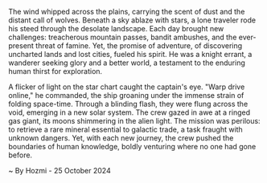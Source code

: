 
The wind whipped across the plains, carrying the scent of dust and the distant call of wolves.  Beneath a sky ablaze with stars, a lone traveler rode his steed through the desolate landscape.  Each day brought new challenges: treacherous mountain passes, bandit ambushes, and the ever-present threat of famine. Yet, the promise of adventure, of discovering uncharted lands and lost cities, fueled his spirit. He was a knight errant, a wanderer seeking glory and a better world, a testament to the enduring human thirst for exploration.

A flicker of light on the star chart caught the captain's eye. "Warp drive online," he commanded, the ship groaning under the immense strain of folding space-time. Through a blinding flash, they were flung across the void, emerging in a new solar system. The crew gazed in awe at a ringed gas giant, its moons shimmering in the alien light. The mission was perilous: to retrieve a rare mineral essential to galactic trade, a task fraught with unknown dangers.  Yet, with each new journey, the crew pushed the boundaries of human knowledge, boldly venturing where no one had gone before. 

~ By Hozmi - 25 October 2024
